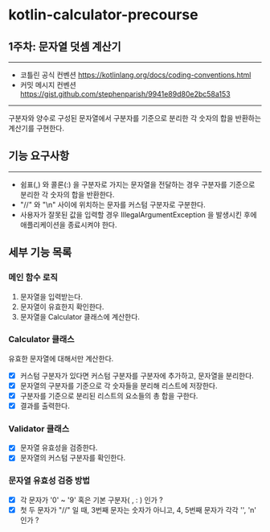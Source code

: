 # kotlin-calculator-precourse

## 1주차: 문자열 덧셈 계산기

---

- 코틀린 공식 컨벤션 https://kotlinlang.org/docs/coding-conventions.html
- 커밋 메시지 컨벤션 https://gist.github.com/stephenparish/9941e89d80e2bc58a153

---
구분자와 양수로 구성된 문자열에서 구분자를 기준으로 분리한 각 숫자의 합을 반환하는 계산기를 구현한다.

## 기능 요구사항

---
- 쉼표(,) 와 콜론(:) 을 구분자로 가지는 문자열을 전달하는 경우 구분자를 기준으로 분리한 각 숫자의 합을 반환한다.
- "//" 와 "\n" 사이에 위치하는 문자를 커스텀 구분자로 구분한다.
- 사용자가 잘못된 값을 입력할 경우 IllegalArgumentException 을 발생시킨 후에 애플리케이션을 종료시켜야 한다.

## 세부 기능 목록


### 메인 함수 로직
1. 문자열을 입력받는다.
2. 문자열이 유효한지 확인한다.
3. 문자열을 Calculator 클래스에 계산한다.

### Calculator 클래스
유효한 문자열에 대해서만 계산한다.
-[x] 커스텀 구분자가 있다면 커스텀 구분자를 구분자에 추가하고, 문자열을 분리한다.
-[x] 문자열의 구분자를 기준으로 각 숫자들을 분리해 리스트에 저장한다.
-[x] 구분자를 기준으로 분리된 리스트의 요소들의 총 합을 구한다.
-[x] 결과를 출력한다.

### Validator 클래스
-[x] 문자열 유효성을 검증한다.
-[x] 문자열의 커스텀 구분자를 확인한다.

### 문자열 유효성 검증 방법
-[x] 각 문자가 '0' ~ '9' 혹은 기본 구분자( , : ) 인가 ?
-[x] 첫 두 문자가 "//" 일 때, 3번째 문자는 숫자가 아니고, 4, 5번째 문자가 각각 '\', 'n' 인가 ?